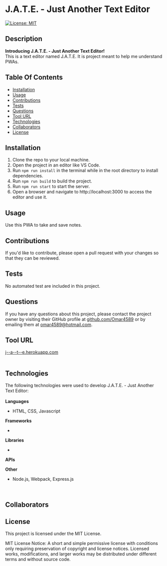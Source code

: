 # J.A.T.E. - Just Another Text Editor 

[![License: MIT](https://img.shields.io/badge/License-MIT-blue)](https://opensource.org/licenses/MIT)

## Description

<strong>Introducing J.A.T.E. - Just Another Text Editor!</strong>
<br>
This is a text editor named J.A.T.E. It is project meant to help me understand PWAs.<br>
    
## Table Of Contents

- [Installation](#installation)
- [Usage](#usage)
- [Contributions](#contributions)
- [Tests](#tests)
- [Questions](#questions)
- [Tool URL](#toolurl)
- [Technologies](#technologies)
- [Collaborators](#collaborators)
- [License](#license)

## Installation <a id="installation"></a>

1. Clone the repo to your local machine. 
2. Open the project in an editor like VS Code. 
3. Run `npm run install` in the terminal while in the root directory to install dependencies.
4. Run `npm run build` to build the project. 
5. Run `npm run start` to start the server. 
6. Open a browser and navigate to http://localhost:3000 to access the editor and use it.

## Usage <a id="usage"></a>

Use this PWA to take and save notes.

## Contributions <a id="contributions"></a>

If you'd like to contribute, please open a pull request with your changes so that they can be reviewed.

## Tests <a id="tests"></a>

No automated test are included in this project.

## Questions <a id="questions"></a>

If you have any questions about this project, please contact the project owner by visiting their GitHub profile at [github.com/Omar4589](https://:github.com/Omar4589) or by emailing them at [omar4589@hotmail.com](mailto:omar4589@hotmail.com).

## Tool URL <a id="toolurl"></a>
    
[j--a--t--e.herokuapp.com](https://j--a--t--e.herokuapp.com)
<br>
<br>
    
## Technologies <a id="technologies"></a>
    
The following technologies were used to develop J.A.T.E. - Just Another Text Editor:<br>
<br>
<strong>Languages</strong>
    
- HTML,  CSS,  Javascript
    
<strong>Frameworks</strong>
    
- 
    
<strong>Libraries</strong>
    
- 
    
<strong>APIs</strong>



<strong>Other</strong>

- Node.js, Webpack, Express.js
<br>
    
## Collaborators <a id="collaborators"></a>
    

    
## License <a id="license"></a>

This project is licensed under the MIT License.

MIT License Notice: A short and simple permissive license with conditions only requiring preservation of copyright and license notices. Licensed works, modifications, and larger works may be distributed under different terms and without source code.
   
